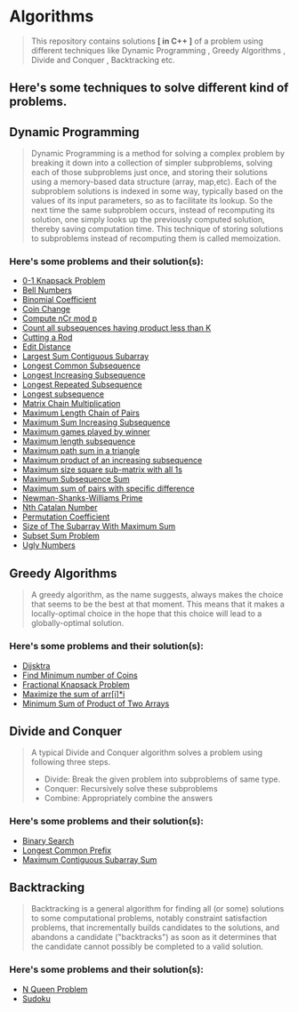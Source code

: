 # Algorithms
> This repository contains solutions **[ in C++ ]** of a problem using different techniques like Dynamic Programming , Greedy Algorithms , Divide and Conquer , Backtracking etc.

## Here's some techniques to solve different kind of problems.

## Dynamic Programming
> Dynamic Programming is a method for solving a complex problem by breaking it down into a collection of simpler subproblems, solving each of those subproblems just once, and storing their solutions using a memory-based data structure (array, map,etc). Each of the subproblem solutions is indexed in some way, typically based on the values of its input parameters, so as to facilitate its lookup. So the next time the same subproblem occurs, instead of recomputing its solution, one simply looks up the previously computed solution, thereby saving computation time. This technique of storing solutions to subproblems instead of recomputing them is called memoization.

### Here's some problems and their solution(s):
- [0-1 Knapsack Problem](0-1%20Knapsack%20Problem)
- [Bell Numbers](/Bell%20Numbers)
- [Binomial Coefficient](/Binomial%20Coefficient)
- [Coin Change](/Coin%20Change)
- [Compute nCr mod p](/Compute%20nCr%20mod%20p)
- [Count all subsequences having product less than K](/Count%20all%20subsequences%20having%20product%20less%20than%20K)
- [Cutting a Rod](/Cutting%20a%20Rod)
- [Edit Distance](/Edit%20Distance)
- [Largest Sum Contiguous Subarray](/Largest%20Sum%20Contiguous%20Subarray)
- [Longest Common Subsequence](/Longest%20Common%20Subsequence)
- [Longest Increasing Subsequence](/Longest%20Increasing%20Subsequence)
- [Longest Repeated Subsequence](/Longest%20Repeated%20Subsequence)
- [Longest subsequence](/Longest%20subsequence)
- [Matrix Chain Multiplication](/Matrix%20Chain%20Multiplication)
- [Maximum Length Chain of Pairs](/Maximum%20Length%20Chain%20of%20Pairs)
- [Maximum Sum Increasing Subsequence](/Maximum%20Sum%20Increasing%20Subsequence)
- [Maximum games played by winner](/Maximum%20games%20played%20by%20winner)
- [Maximum length subsequence](/Maximum%20length%20subsequence)
- [Maximum path sum in a triangle](/Maximum%20path%20sum%20in%20a%20triangle)
- [Maximum product of an increasing subsequence](/Maximum%20product%20of%20an%20increasing%20subsequence)
- [Maximum size square sub-matrix with all 1s](/Maximum%20size%20square%20sub-matrix%20with%20all%201s)
- [Maximum Subsequence Sum](/Maximum%20subsequence%20sum)
- [Maximum sum of pairs with specific difference](/Maximum%20sum%20of%20pairs%20with%20specific%20difference)
- [Newman-Shanks-Williams Prime](/Newman-Shanks-Williams%20prime)
- [Nth Catalan Number](/Nth%20Catalan%20Number)
- [Permutation Coefficient](/Permutation%20Coefficient)
- [Size of The Subarray With Maximum Sum](/Size%20of%20The%20Subarray%20With%20Maximum%20Sum)
- [Subset Sum Problem](/Subset%20Sum%20Problem)
- [Ugly Numbers](/Ugly%20Numbers)


## Greedy Algorithms
> A greedy algorithm, as the name suggests, always makes the choice that seems to be the best at that moment. This means that it makes a locally-optimal choice in the hope that this choice will lead to a globally-optimal solution.
### Here's some problems and their solution(s):
- [Dijsktra](/Dijsktra)
- [Find Minimum number of Coins](/Minimum%20number%20of%20Coins)
- [Fractional Knapsack Problem](/Fractional%20Knapsack%20Problem)
- [Maximize the sum of arr[i]*i](/Maximize%20the%20sum%20of%20index%20by%20muliplying%20the%20element%20at%20the%20index)
- [Minimum Sum of Product of Two Arrays](/Minimum%20Sum%20of%20Product%20of%20Two%20Arrays)


## Divide and Conquer
> A typical Divide and Conquer algorithm solves a problem using following three steps.
> - Divide: Break the given problem into subproblems of same type.
> - Conquer: Recursively solve these subproblems
> - Combine: Appropriately combine the answers

### Here's some problems and their solution(s): 
- [Binary Search](/Binary%20Search)
- [Longest Common Prefix](/Longest%20Common%20Prefix)
- [Maximum Contiguous Subarray Sum](/Maximum%20Subarray%20Sum)

## Backtracking
> Backtracking is a general algorithm for finding all (or some) solutions to some computational problems, notably constraint satisfaction problems, that incrementally builds candidates to the solutions, and abandons a candidate ("backtracks") as soon as it determines that the candidate cannot possibly be completed to a valid solution.

### Here's some problems and their solution(s): 
- [N Queen Problem ](/N%20Queen%20Problem)
- [Sudoku](/Sudoku)
